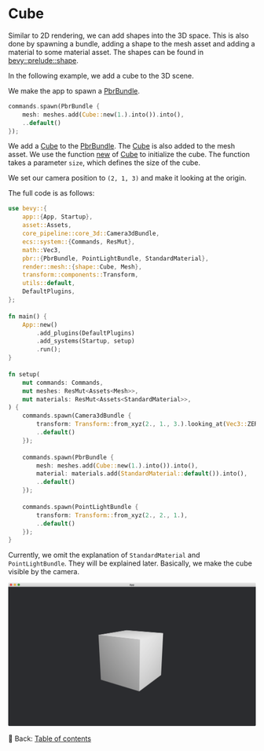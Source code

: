 # Cube

Similar to 2D rendering, we can add shapes into the 3D space.
This is also done by spawning a bundle, adding a shape to the mesh asset and adding a material to some material asset.
The shapes can be found in [bevy::prelude::shape](https://docs.rs/bevy/latest/bevy/prelude/shape/index.html).

In the following example, we add a cube to the 3D scene.

We make the app to spawn a [PbrBundle](https://docs.rs/bevy/latest/bevy/pbr/type.PbrBundle.html).

```rust
commands.spawn(PbrBundle {
    mesh: meshes.add(Cube::new(1.).into()).into(),
    ..default()
});
```

We add a [Cube](https://docs.rs/bevy/latest/bevy/prelude/shape/struct.Cube.html) to the [PbrBundle](https://docs.rs/bevy/latest/bevy/pbr/type.PbrBundle.html).
The [Cube](https://docs.rs/bevy/latest/bevy/prelude/shape/struct.Cube.html) is also added to the mesh asset.
We use the function [new](https://docs.rs/bevy/latest/bevy/prelude/shape/struct.Cube.html#method.new) of [Cube](https://docs.rs/bevy/latest/bevy/prelude/shape/struct.Cube.html) to initialize the cube.
The function takes a parameter `size`, which defines the size of the cube.

We set our camera position to `(2, 1, 3)` and make it looking at the origin.

The full code is as follows:

```rust
use bevy::{
    app::{App, Startup},
    asset::Assets,
    core_pipeline::core_3d::Camera3dBundle,
    ecs::system::{Commands, ResMut},
    math::Vec3,
    pbr::{PbrBundle, PointLightBundle, StandardMaterial},
    render::mesh::{shape::Cube, Mesh},
    transform::components::Transform,
    utils::default,
    DefaultPlugins,
};

fn main() {
    App::new()
        .add_plugins(DefaultPlugins)
        .add_systems(Startup, setup)
        .run();
}

fn setup(
    mut commands: Commands,
    mut meshes: ResMut<Assets<Mesh>>,
    mut materials: ResMut<Assets<StandardMaterial>>,
) {
    commands.spawn(Camera3dBundle {
        transform: Transform::from_xyz(2., 1., 3.).looking_at(Vec3::ZERO, Vec3::Y),
        ..default()
    });

    commands.spawn(PbrBundle {
        mesh: meshes.add(Cube::new(1.).into()).into(),
        material: materials.add(StandardMaterial::default()).into(),
        ..default()
    });

    commands.spawn(PointLightBundle {
        transform: Transform::from_xyz(2., 2., 1.),
        ..default()
    });
}
```

Currently, we omit the explanation of `StandardMaterial` and `PointLightBundle`.
They will be explained later.
Basically, we make the cube visible by the camera.

![Cube](./pic/cube.png)

<!-- :arrow_right:  Next:  -->

:blue_book: Back: [Table of contents](./../README.md)
